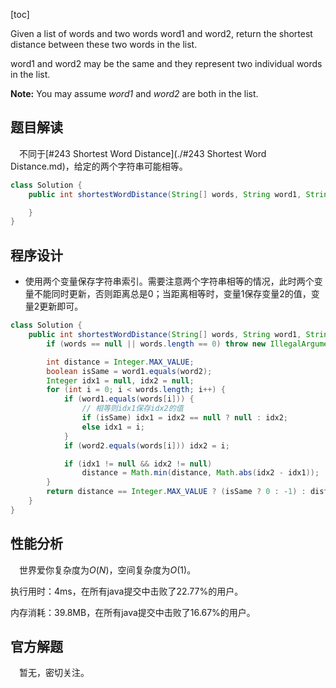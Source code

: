[toc]

Given a list of words and two words word1 and word2, return the shortest distance between these two words in the list.

word1 and word2 may be the same and they represent two individual words in the list.



**Note:**
You may assume *word1* and *word2* are both in the list.



## 题目解读

&emsp;不同于[#243 Shortest Word Distance](./#243 Shortest Word Distance.md)，给定的两个字符串可能相等。

```java
class Solution {
    public int shortestWordDistance(String[] words, String word1, String word2) {

    }
}
```

## 程序设计

* 使用两个变量保存字符串索引。需要注意两个字符串相等的情况，此时两个变量不能同时更新，否则距离总是0；当距离相等时，变量1保存变量2的值，变量2更新即可。

```java
class Solution {
    public int shortestWordDistance(String[] words, String word1, String word2) {
        if (words == null || words.length == 0) throw new IllegalArgumentException("invalid param");

        int distance = Integer.MAX_VALUE;
        boolean isSame = word1.equals(word2);
        Integer idx1 = null, idx2 = null;
        for (int i = 0; i < words.length; i++) {
            if (word1.equals(words[i])) {
                // 相等则idx1保存idx2的值
                if (isSame) idx1 = idx2 == null ? null : idx2;
                else idx1 = i;
            }
            if (word2.equals(words[i])) idx2 = i;

            if (idx1 != null && idx2 != null)
                distance = Math.min(distance, Math.abs(idx2 - idx1));
        }
        return distance == Integer.MAX_VALUE ? (isSame ? 0 : -1) : distance;
    }
}
```

## 性能分析

&emsp;世界爱你复杂度为$O(N)$，空间复杂度为$O(1)$。

执行用时：4ms，在所有java提交中击败了22.77%的用户。

内存消耗：39.8MB，在所有java提交中击败了16.67%的用户。

## 官方解题

&emsp;暂无，密切关注。